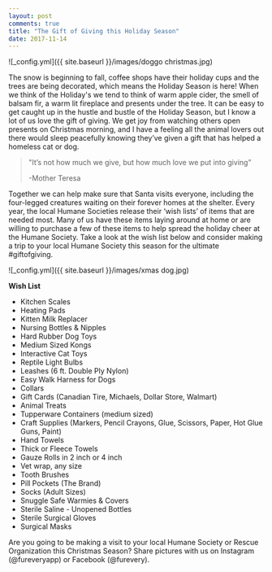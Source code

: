 ```yaml
---
layout: post
comments: true
title: "The Gift of Giving this Holiday Season"
date: 2017-11-14
---
```


![_config.yml]({{ site.baseurl }}/images/doggo christmas.jpg)

The snow is beginning to fall, coffee shops have their holiday cups and the trees are being decorated, which means the Holiday
Season is here! When we think of the Holiday's we tend to think of warm apple cider, the smell of balsam fir, a warm lit
fireplace and presents under the tree. It can be easy to get caught up in the hustle and bustle of the Holiday Season, but I
know a lot of us love the gift of giving. We get joy from watching others open presents on Christmas morning, and I have a
feeling all the animal lovers out there would sleep peacefully knowing they’ve given a gift that has helped a homeless cat or
dog.

<blockquote class="blockquote blockquote-center">
  <p class="m-b-0">"It’s not how much we give, but how much love we put into giving”</p>
  <footer class="blockquote-footer">-Mother Teresa<cite title="Source Title"></cite></footer>
</blockquote>

Together we can help make sure that Santa visits everyone, including the four-legged creatures waiting on their forever homes
at the shelter. Every year, the local Humane Societies release their ‘wish lists’ of items that are needed most. Many of us
have these items laying around at home or are willing to purchase a few of these items to help spread the holiday cheer at the
Humane Society. Take a look at the wish list below and consider making a trip to your local Humane Society this season for the
ultimate #giftofgiving. 

![_config.yml]({{ site.baseurl }}/images/xmas dog.jpg)

**Wish List** 

- Kitchen Scales
- Heating Pads
- Kitten Milk Replacer
- Nursing Bottles & Nipples
- Hard Rubber Dog Toys 
- Medium Sized Kongs
- Interactive Cat Toys
- Reptile Light Bulbs
- Leashes (6 ft. Double Ply Nylon)
- Easy Walk Harness for Dogs
- Collars
- Gift Cards (Canadian Tire, Michaels, Dollar Store, Walmart)
- Animal Treats
- Tupperware Containers (medium sized)
- Craft Supplies (Markers, Pencil Crayons, Glue, Scissors, Paper, Hot Glue Guns, Paint)
- Hand Towels
- Thick or Fleece Towels
- Gauze Rolls in 2 inch or 4 inch
- Vet wrap, any size
- Tooth Brushes
- Pill Pockets (The Brand)
- Socks (Adult Sizes)
- Snuggle Safe Warmies & Covers
- Sterile Saline - Unopened Bottles
- Sterile Surgical Gloves
- Surgical Masks 

Are you going to be making a visit to your local Humane Society or Rescue Organization this Christmas Season? Share pictures
with us on Instagram (@fureveryapp) or Facebook (@furevery). 








